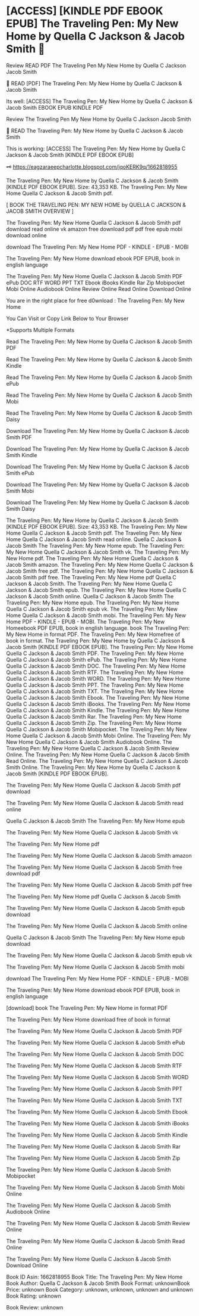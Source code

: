 # [ACCESS] [KINDLE PDF EBOOK EPUB] The Traveling Pen: My New Home by  Quella C Jackson &  Jacob Smith 📂
Review READ PDF The Traveling Pen My New Home by Quella C Jackson Jacob Smith

📨 READ [PDF] The Traveling Pen: My New Home by Quella C Jackson & Jacob Smith

Its well: [ACCESS] The Traveling Pen: My New Home by Quella C Jackson & Jacob Smith EBOOK EPUB KINDLE PDF


Review The Traveling Pen My New Home by Quella C Jackson Jacob Smith

📂 READ The Traveling Pen: My New Home by Quella C Jackson & Jacob Smith

This is working: [ACCESS] The Traveling Pen: My New Home by Quella C Jackson & Jacob Smith [KINDLE PDF EBOOK EPUB]



🗝️ https://eagzaraeepcharlotte.blogspot.com/jqoKERK9q/1662818955



The Traveling Pen: My New Home by Quella C Jackson & Jacob Smith [KINDLE PDF EBOOK EPUB]. Size: 43,353 KB. The Traveling Pen: My New Home Quella C Jackson & Jacob Smith pdf.

[ BOOK THE TRAVELING PEN: MY NEW HOME by QUELLA C JACKSON & JACOB SMITH OVERVIEW ]

The Traveling Pen: My New Home Quella C Jackson & Jacob Smith pdf download read online vk amazon free download pdf pdf free epub mobi download online

download The Traveling Pen: My New Home PDF - KINDLE - EPUB - MOBI

The Traveling Pen: My New Home download ebook PDF EPUB, book in english language

The Traveling Pen: My New Home Quella C Jackson & Jacob Smith PDF ePub DOC RTF WORD PPT TXT Ebook iBooks Kindle Rar Zip Mobipocket Mobi Online Audiobook Online Review Online Read Online Download Online

You are in the right place for free d0wnload : The Traveling Pen: My New Home

You Can Visit or Copy Link Below to Your Browser

*Supports Multiple Formats

Read The Traveling Pen: My New Home by Quella C Jackson & Jacob Smith PDF

Read The Traveling Pen: My New Home by Quella C Jackson & Jacob Smith Kindle

Read The Traveling Pen: My New Home by Quella C Jackson & Jacob Smith ePub

Read The Traveling Pen: My New Home by Quella C Jackson & Jacob Smith Mobi

Read The Traveling Pen: My New Home by Quella C Jackson & Jacob Smith Daisy

Download The Traveling Pen: My New Home by Quella C Jackson & Jacob Smith PDF

Download The Traveling Pen: My New Home by Quella C Jackson & Jacob Smith Kindle

Download The Traveling Pen: My New Home by Quella C Jackson & Jacob Smith ePub

Download The Traveling Pen: My New Home by Quella C Jackson & Jacob Smith Mobi

Download The Traveling Pen: My New Home by Quella C Jackson & Jacob Smith Daisy

The Traveling Pen: My New Home by Quella C Jackson & Jacob Smith [KINDLE PDF EBOOK EPUB]. Size: 43,353 KB. The Traveling Pen: My New Home Quella C Jackson & Jacob Smith pdf. The Traveling Pen: My New Home Quella C Jackson & Jacob Smith read online. Quella C Jackson & Jacob Smith The Traveling Pen: My New Home epub. The Traveling Pen: My New Home Quella C Jackson & Jacob Smith vk. The Traveling Pen: My New Home pdf. The Traveling Pen: My New Home Quella C Jackson & Jacob Smith amazon. The Traveling Pen: My New Home Quella C Jackson & Jacob Smith free pdf. The Traveling Pen: My New Home Quella C Jackson & Jacob Smith pdf free. The Traveling Pen: My New Home pdf Quella C Jackson & Jacob Smith. The Traveling Pen: My New Home Quella C Jackson & Jacob Smith epub. The Traveling Pen: My New Home Quella C Jackson & Jacob Smith online. Quella C Jackson & Jacob Smith The Traveling Pen: My New Home epub. The Traveling Pen: My New Home Quella C Jackson & Jacob Smith epub vk. The Traveling Pen: My New Home Quella C Jackson & Jacob Smith mobi. The Traveling Pen: My New Home PDF - KINDLE - EPUB - MOBI. The Traveling Pen: My New Homeebook PDF EPUB, book in english language. book The Traveling Pen: My New Home in format PDF. The Traveling Pen: My New Homefree of book in format. The Traveling Pen: My New Home by Quella C Jackson & Jacob Smith [KINDLE PDF EBOOK EPUB]. The Traveling Pen: My New Home Quella C Jackson & Jacob Smith PDF. The Traveling Pen: My New Home Quella C Jackson & Jacob Smith ePub. The Traveling Pen: My New Home Quella C Jackson & Jacob Smith DOC. The Traveling Pen: My New Home Quella C Jackson & Jacob Smith RTF. The Traveling Pen: My New Home Quella C Jackson & Jacob Smith WORD. The Traveling Pen: My New Home Quella C Jackson & Jacob Smith PPT. The Traveling Pen: My New Home Quella C Jackson & Jacob Smith TXT. The Traveling Pen: My New Home Quella C Jackson & Jacob Smith Ebook. The Traveling Pen: My New Home Quella C Jackson & Jacob Smith iBooks. The Traveling Pen: My New Home Quella C Jackson & Jacob Smith Kindle. The Traveling Pen: My New Home Quella C Jackson & Jacob Smith Rar. The Traveling Pen: My New Home Quella C Jackson & Jacob Smith Zip. The Traveling Pen: My New Home Quella C Jackson & Jacob Smith Mobipocket. The Traveling Pen: My New Home Quella C Jackson & Jacob Smith Mobi Online. The Traveling Pen: My New Home Quella C Jackson & Jacob Smith Audiobook Online. The Traveling Pen: My New Home Quella C Jackson & Jacob Smith Review Online. The Traveling Pen: My New Home Quella C Jackson & Jacob Smith Read Online. The Traveling Pen: My New Home Quella C Jackson & Jacob Smith Online. The Traveling Pen: My New Home by Quella C Jackson & Jacob Smith [KINDLE PDF EBOOK EPUB].

The Traveling Pen: My New Home Quella C Jackson & Jacob Smith pdf download

The Traveling Pen: My New Home Quella C Jackson & Jacob Smith read online

Quella C Jackson & Jacob Smith The Traveling Pen: My New Home epub

The Traveling Pen: My New Home Quella C Jackson & Jacob Smith vk

The Traveling Pen: My New Home pdf

The Traveling Pen: My New Home Quella C Jackson & Jacob Smith amazon

The Traveling Pen: My New Home Quella C Jackson & Jacob Smith free download pdf

The Traveling Pen: My New Home Quella C Jackson & Jacob Smith pdf free

The Traveling Pen: My New Home pdf Quella C Jackson & Jacob Smith

The Traveling Pen: My New Home Quella C Jackson & Jacob Smith epub download

The Traveling Pen: My New Home Quella C Jackson & Jacob Smith online

Quella C Jackson & Jacob Smith The Traveling Pen: My New Home epub download

The Traveling Pen: My New Home Quella C Jackson & Jacob Smith epub vk

The Traveling Pen: My New Home Quella C Jackson & Jacob Smith mobi

download The Traveling Pen: My New Home PDF - KINDLE - EPUB - MOBI

The Traveling Pen: My New Home download ebook PDF EPUB, book in english language

[download] book The Traveling Pen: My New Home in format PDF

The Traveling Pen: My New Home download free of book in format

The Traveling Pen: My New Home Quella C Jackson & Jacob Smith PDF

The Traveling Pen: My New Home Quella C Jackson & Jacob Smith ePub

The Traveling Pen: My New Home Quella C Jackson & Jacob Smith DOC

The Traveling Pen: My New Home Quella C Jackson & Jacob Smith RTF

The Traveling Pen: My New Home Quella C Jackson & Jacob Smith WORD

The Traveling Pen: My New Home Quella C Jackson & Jacob Smith PPT

The Traveling Pen: My New Home Quella C Jackson & Jacob Smith TXT

The Traveling Pen: My New Home Quella C Jackson & Jacob Smith Ebook

The Traveling Pen: My New Home Quella C Jackson & Jacob Smith iBooks

The Traveling Pen: My New Home Quella C Jackson & Jacob Smith Kindle

The Traveling Pen: My New Home Quella C Jackson & Jacob Smith Rar

The Traveling Pen: My New Home Quella C Jackson & Jacob Smith Zip

The Traveling Pen: My New Home Quella C Jackson & Jacob Smith Mobipocket

The Traveling Pen: My New Home Quella C Jackson & Jacob Smith Mobi Online

The Traveling Pen: My New Home Quella C Jackson & Jacob Smith Audiobook Online

The Traveling Pen: My New Home Quella C Jackson & Jacob Smith Review Online

The Traveling Pen: My New Home Quella C Jackson & Jacob Smith Read Online

The Traveling Pen: My New Home Quella C Jackson & Jacob Smith Download Online

Book ID Asin: 1662818955
Book Title: The Traveling Pen: My New Home
Book Author: Quella C Jackson & Jacob Smith
Book Format: unknownBook Price: unknown
Book Category: unknown, unknown, unknown and unknown
Book Rating: unknown

Book Review: unknown
